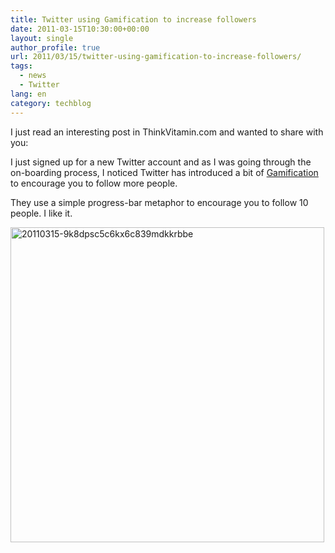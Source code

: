 ```yaml
---
title: Twitter using Gamification to increase followers
date: 2011-03-15T10:30:00+00:00
layout: single
author_profile: true
url: 2011/03/15/twitter-using-gamification-to-increase-followers/
tags:
  - news
  - Twitter
lang: en
category: techblog
---
```

I just read an interesting post in ThinkVitamin.com and wanted to share with you:

I just signed up for a new Twitter account and as I was going through the on-boarding process, I noticed Twitter has introduced a bit of [Gamification](http://en.wikipedia.org/wiki/Gamification) to encourage you to follow more people.

They use a simple progress-bar metaphor to encourage you to follow 10 people. I like it.

[<img title="20110315-9k8dpsc5c6kx6c839mdkkrbbe" border="0" alt="20110315-9k8dpsc5c6kx6c839mdkkrbbe" src="http://lh3.ggpht.com/_vaUVXcmC3OI/TX84rUj-h8I/AAAAAAAADtM/eYkOIZsbImo/20110315-9k8dpsc5c6kx6c839mdkkrbbe_thumb%5B1%5D.jpg?imgmax=800" width="502" height="504" />](http://lh3.ggpht.com/_vaUVXcmC3OI/TX84pK9_6QI/AAAAAAAADtI/H1siP9XNMiY/s1600-h/20110315-9k8dpsc5c6kx6c839mdkkrbbe%5B3%5D.jpg)